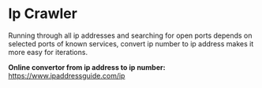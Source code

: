# Ip Crawler

Running through all ip addresses and searching for open ports depends on selected ports of known services,
convert ip number to ip address makes it more easy for iterations.

**Online convertor from ip address to ip number:**
https://www.ipaddressguide.com/ip

